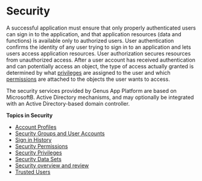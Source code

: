 # Security

A successful application must ensure that only properly authenticated users can sign in to the application, and that application resources (data and functions) is available only to authorized users. User authentication confirms the identity of any user trying to sign in to an application and lets users access application resources. User authorization secures resources from unauthorized access. After a user account has received authentication and can potentially access an object, the type of access actually granted is determined by what [privileges](security/security-privileges.md) are assigned to the user and which [permissions](security/security-permissions.md) are attached to the objects the user wants to access.

The security services provided by Genus App Platform are based on MicrosoftB. Active Directory mechanisms, and may optionally be integrated with an Active Directory-based domain controller.

**Topics in Security**
* [Account Profiles](security/account-profiles.md)
* [Security Groups and User Accounts](security/security-groups-and-user-accounts.md)
* [Sign in History](security/sign-in-history.md)
* [Security Permissions](security/security-permissions.md)
* [Security Privileges](security/security-privileges.md)
* [Security Data Sets](security/security-data-sets.md)
* [Security overview and review](security/security-overview-and-review.md)
* [Trusted Users](security/trusted-users.md)
